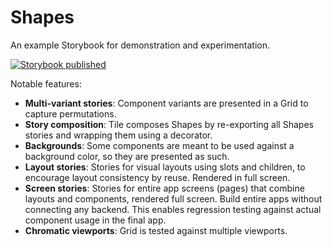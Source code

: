 # Shapes

An example Storybook for demonstration and experimentation.

[![Storybook published](https://img.shields.io/badge/storybook-published-blue 'Published on Chromatic')](https://master--5dca7f6a6ce19b00201febb7.chromatic.com/)

Notable features:

- **Multi-variant stories**: Component variants are presented in a Grid to capture permutations.
- **Story composition**: Tile composes Shapes by re-exporting all Shapes stories and wrapping them using a decorator.
- **Backgrounds**: Some components are meant to be used against a background color, so they are presented as such.
- **Layout stories**: Stories for visual layouts using slots and children, to encourage layout consistency by reuse. Rendered in full screen.
- **Screen stories**: Stories for entire app screens (pages) that combine layouts and components, rendered full screen. Build entire apps without connecting any backend. This enables regression testing against actual component usage in the final app.
- **Chromatic viewports**: Grid is tested against multiple viewports.
